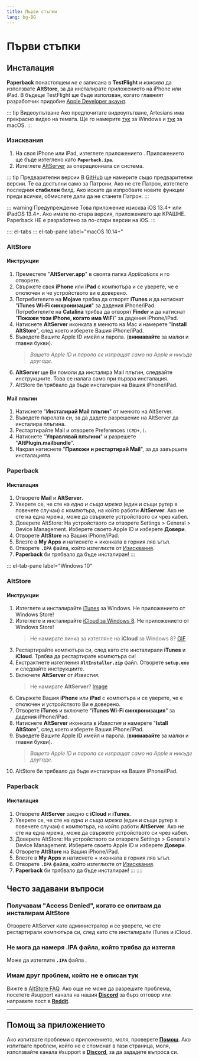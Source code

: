 ```yaml
---
title: Първи стъпки
lang: bg-BG
---
```


# Първи стъпки

## Инсталация
**Paperback** понастоящем _не е_ записана в **TestFlight** и _изисква_ да използвате **AltStore**, за да инсталирате приложението на iPhone или iPad. В бъдеще TestFlight ще бъде използван, когато главният разработчик придобие [Apple Developer акаунт](https://developer.apple.com/programs/).

::: tip Видеоупътване
Ако предпочитате видеоупътване, Artesians има прекрасно видео на темата. Ще го намерите [тук](https://www.youtube.com/watch?v=n1KRwsxNiWY) за Windows и [тук](https://www.youtube.com/watch?v=CjPjsF4yJ0M) за macOS.
:::

### Изисквания
1. На своя iPhone или iPad, изтеглете приложението <Download text="от тук"/>. Приложението ще бъде изтеглено като **`Paperback.ipa`**.
1. Изтеглете [AltServer](https://altstore.io/) за операционната си система.

::: tip Предварителни версии
В [GitHub](https://github.com/Paperback-iOS/app/releases) ще намерите също предварителни версии. Те са достъпни само за Патрони. Ако не сте Патрон, изтеглете последния **стабилен** билд.
Ако искате да изпробвате новите функции преди всички, обмислете дали да не станете Патрон.
:::

::: warning Предупреждение
Това приложение изисква iOS 13.4+ или iPadOS 13.4+. Ако имате по-стара версия, приложението ще КРАШНЕ. Paperback НЕ е разработено за по-стари версии на iOS.
:::

:::: el-tabs
::: el-tab-pane label="macOS 10.14+"
### AltStore
#### Инструкции
1. Преместете "**AltServer.app**" в своята папка *Applications* и го отворете.
1. Свържете своя **iPhone** или **iPad** с компютъра и се уверете, че е отключен и че устройството ви е доверено.
1. Потребителите на **Mojave** трябва да отворят **iTunes** и да натиснат "**iTunes Wi-Fi синхронизация**" за дадения iPhone/iPad.
   Потребителите на **Catalina** трябва да отворят **Finder** и да натиснат "**Покажи този iPhone, когато има WiFi**" за дадения iPhone/iPad.
1. Натиснете **AltServer** иконката в менюто на Mac и намерете "**Install AltStore**", след което изберете Вашия iPhone/iPad.
1. Въведете Вашите Apple ID имейл и парола. (**внимавайте** за малки и главни букви).
	> *Вашето Apple ID и парола се изпращат само на Apple и никъде другаде.*
1. **AltServer** ще Ви помоли да инсталира Mail плъгин, следвайте инструкциите. Това се налага само при първра инсталация.
1. AltStore би трябвало да бъде инсталиран на Вашия iPhone/iPad.

#### Mail плъгин
1. Натиснете "**Инсталирай Mail плъгин**" от менюто на AltServer.
1. Въведете паролата си, за да дадете разрешение на AltServer да инсталира плъгина.
1. Рестартирайте Mail и отворете Preferences `(CMD+,)`.
1. Натиснете "**Управлявай плъгини**" и разрешете "**AltPlugin.mailbundle**".
1. Накрая натиснете "**Приложи и рестартирай Mail**", за да завършите инсталацията.

### Paperback
#### Инсталация
1. Отворете **Mail** и **AltServer**.
1. Уверете се, че сте на _една и съща мрежа_ (един и същи рутер в повечете случаи) с компютъра, на който работи **AltServer**. Ако не сте на една мрежа, може да свържете устройството си чрез кабел.
1. Доверете AltStore: На устройството си отворете Settings > General > Device Management. Изберете своето Apple ID и изберете **Довери**.
1. Отворете **AltStore** на Вашия iPhone/iPad.
1. Влезте в **My Apps** и натиснете **+** иконката в горния ляв ъгъл.
1. Отворете **`.IPA`** файла, който изтеглихте от [Изисквания](/bg/help/guides/getting-started/#изисквания).
1. **Paperback** би трябвало да бъде инсталиран!
:::

::: el-tab-pane label="Windows 10"
### AltStore
#### Инструкции
1. Изтеглете и инсталирайте [iTunes](https://www.apple.com/itunes/download/win64) за Windows.
   <el-tag type="warning">Не приложението от Windows Store!</el-tag>
1. Изтеглете и инсталирайте [iCloud за Windows 8](https://support.apple.com/en-us/HT204283).
   <el-tag type="warning">Не приложението от Windows Store!</el-tag>
	> Не намирате линка за изтегляне на **iCloud** за Windows 8? [GIF](https://imgur.com/a/P1ef4Wd)
1. Рестартирайте компютъра си, след като сте инсталирали **iTunes** и **iCloud**.
   <el-tag type="warning">Трябва да рестартирате компютъра си!</el-tag>
1. Екстрактнете изтегления **`AltInstaller.zip`** файл. Отворете **`setup.exe`** и следвайте инструкциите.
1. Включете **AltServer** от *Известия*.
	> Не намирате **AltServer**? [Image](https://imgur.com/a/rSagfh2)
1. Свържете Вашия **iPhone** или **iPad** с компютъра и се уверете, че е отключен и устройството Ви е доверено.
1. Отворете **iTunes** и включете "**iTunes Wi-Fi синхронизация**" за дадения iPhone/iPad.
1. Натиснете **AltServer** иконката в *Известия* и намерете "**Istall AltStore**", след което изберете Вашия iPhone/iPad.
1. Въведете Вашите Apple ID имейл и парола. (**внимавайте** за малки и главни букви).
	> *Вашето Apple ID и парола се изпращат само на Apple и никъде другаде.*
1. AltStore би трябвало да бъде инсталиран на Вашия iPhone/iPad.

### Paperback
#### Инсталация
1. Отворете **AltServer** заедно с **iCloud** и **iTunes**.
1. Уверете се, че сте на _една и съща мрежа_ (един и същи рутер в повечете случаи) с компютъра, на който работи **AltServer**. Ако не сте на една мрежа, може да свържете устройството си чрез кабел.
1. Доверете AltStore: На устройството си отворете Settings > General > Device Management. Изберете своето Apple ID и изберете **Довери**.
1. Отворете **AltStore** на Вашия iPhone/iPad.
1. Влезте в **My Apps** и натиснете **+** иконката в горния ляв ъгъл.
1. Отворете **`.IPA`** файла, който изтеглихте от [Изисквания](/bg/help/guides/getting-started/#изисквания).
1. **Paperback** би трябвало да бъде инсталиран!
:::
::::

## Често задавани въпроси
### Получавам "Access Denied", когато се опитвам да инсталирам AltStore
Отворете AltServer като администратор и се уверете, че сте рестартирали компютъра си, след като сте инсталирали iTunes и iCloud.

### Не мога да намеря .IPA файла, който трябва да изтегля
Може да изтеглите **`.IPA`** файла <Download text="от тук"/>.

### Имам друг проблем, който не е описан тук
Вижте в [AltStore FAQ](https://altstore.io/faq/). Ако още не може да разрешите проблема, посетете #support канала на нашия **[Discord](https://discord.gg/Ny83JV3)** за бърз отговор или направете пост в **[Reddit](https://www.reddit.com/r/Paperback/)**.

---

## Помощ за приложението
Ако изпитвате проблеми с приложението, моля, проверете **[Помощ](/bg/help/faq/#troubleshooting)**. Ако изпитвате проблем, който не е споменат в тази страница, моля, използвайте канала #support в **[Discord](https://discord.gg/Ny83JV3)**, за да зададете въпроса си.
